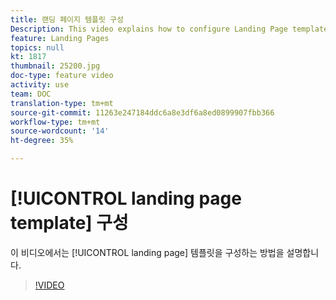 ```yaml
---
title: 랜딩 페이지 템플릿 구성
Description: This video explains how to configure Landing Page templates in Adobe Campaign Standard.
feature: Landing Pages
topics: null
kt: 1817
thumbnail: 25200.jpg
doc-type: feature video
activity: use
team: DOC
translation-type: tm+mt
source-git-commit: 11263e247184ddc6a8e3df6a8ed0899907fbb366
workflow-type: tm+mt
source-wordcount: '14'
ht-degree: 35%

---
```


# [!UICONTROL landing page template] 구성

이 비디오에서는 [!UICONTROL landing page] 템플릿을 구성하는 방법을 설명합니다.

>[!VIDEO](https://video.tv.adobe.com/v/25200/?quality=12)
